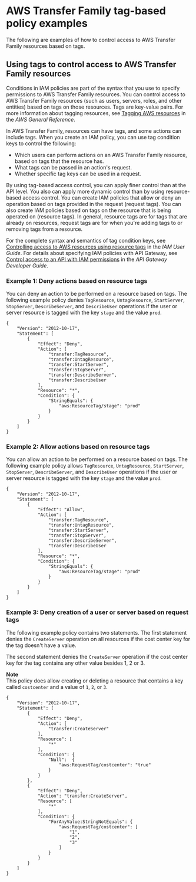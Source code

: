 # AWS Transfer Family tag\-based policy examples<a name="security_iam_tag-based-policy-examples"></a>

The following are examples of how to control access to AWS Transfer Family resources based on tags\.

## Using tags to control access to AWS Transfer Family resources<a name="tag-access-control"></a>

Conditions in IAM policies are part of the syntax that you use to specify permissions to AWS Transfer Family resources\. You can control access to AWS Transfer Family resources \(such as users, servers, roles, and other entities\) based on tags on those resources\. Tags are key\-value pairs\. For more information about tagging resources, see [Tagging AWS resources](https://docs.aws.amazon.com/general/latest/gr/aws_tagging.html) in the *AWS General Reference*\. 

In AWS Transfer Family, resources can have tags, and some actions can include tags\. When you create an IAM policy, you can use tag condition keys to control the following:
+ Which users can perform actions on an AWS Transfer Family resource, based on tags that the resource has\.
+ What tags can be passed in an action's request\.
+ Whether specific tag keys can be used in a request\.

By using tag\-based access control, you can apply finer control than at the API level\. You also can apply more dynamic control than by using resource\-based access control\. You can create IAM policies that allow or deny an operation based on tags provided in the request \(request tags\)\. You can also create IAM policies based on tags on the resource that is being operated on \(resource tags\)\. In general, resource tags are for tags that are already on resources, request tags are for when you're adding tags to or removing tags from a resource\.

For the complete syntax and semantics of tag condition keys, see [Controlling access to AWS resources using resource tags](https://docs.aws.amazon.com/IAM/latest/UserGuide/access_tags.html) in the *IAM User Guide*\. For details about specifying IAM policies with API Gateway, see [Control access to an API with IAM permissions](https://docs.aws.amazon.com/apigateway/latest/developerguide/permissions.html) in the *API Gateway Developer Guide*\.

### Example 1: Deny actions based on resource tags<a name="transfer-deny-actions-resource-tag"></a>

You can deny an action to be performed on a resource based on tags\. The following example policy denies `TagResource`, `UntagResource`, `StartServer`, `StopServer`, `DescribeServer`, and `DescribeUser` operations if the user or server resource is tagged with the key `stage` and the value `prod`\.

```
{
    "Version": "2012-10-17",
    "Statement": [
        {
            "Effect": "Deny",
            "Action": [
                "transfer:TagResource",
                "transfer:UntagResource",
                "transfer:StartServer",
                "transfer:StopServer", 
                "transfer:DescribeServer",
                "transfer:DescribeUser
            ],
            "Resource": "*",
            "Condition": {
                "StringEquals": {
                    "aws:ResourceTag/stage": "prod"
                }
            }
        }
    ]
}
```

### Example 2: Allow actions based on resource tags<a name="transfer-allow-actions-resource-tag"></a>

You can allow an action to be performed on a resource based on tags\. The following example policy allows `TagResource`, `UntagResource`, `StartServer`, `StopServer`, `DescribeServer`, and `DescribeUser` operations if the user or server resource is tagged with the key `stage` and the value `prod`\.

```
{
    "Version": "2012-10-17",
    "Statement": [
        {
            "Effect": "Allow",
            "Action": [
                "transfer:TagResource",
                "transfer:UntagResource",
                "transfer:StartServer",
                "transfer:StopServer", 
                "transfer:DescribeServer",
                "transfer:DescribeUser                            
            ],
            "Resource": "*",
            "Condition": {
                "StringEquals": {
                    "aws:ResourceTag/stage": "prod"
                }
            }
        }
    ]
}
```

### Example 3: Deny creation of a user or server based on request tags<a name="transfer-deny-server-creation-tag"></a>

The following example policy contains two statements\. The first statement denies the `CreateServer` operation on all resources if the cost center key for the tag doesn't have a value\.

The second statement denies the `CreateServer` operation if the cost center key for the tag contains any other value besides 1, 2 or 3\.

**Note**  
This policy does allow creating or deleting a resource that contains a key called `costcenter` and a value of `1`, `2`, or `3`\.

```
{
    "Version": "2012-10-17",
    "Statement": [
        { 
            "Effect": "Deny",
            "Action": [
                "transfer:CreateServer"
            ],
            "Resource": [
                "*"
            ],
            "Condition": {
                "Null":  {
                    "aws:RequestTag/costcenter": "true"
                }
            }
        },
        {
            "Effect": "Deny",
            "Action": "transfer:CreateServer",
            "Resource": [
                "*"
            ],
            "Condition": {
                "ForAnyValue:StringNotEquals": {
                    "aws:RequestTag/costcenter": [
                        "1",
                        "2",
                        "3"
                    ]
                }
            }
        }           
    ]
}
```